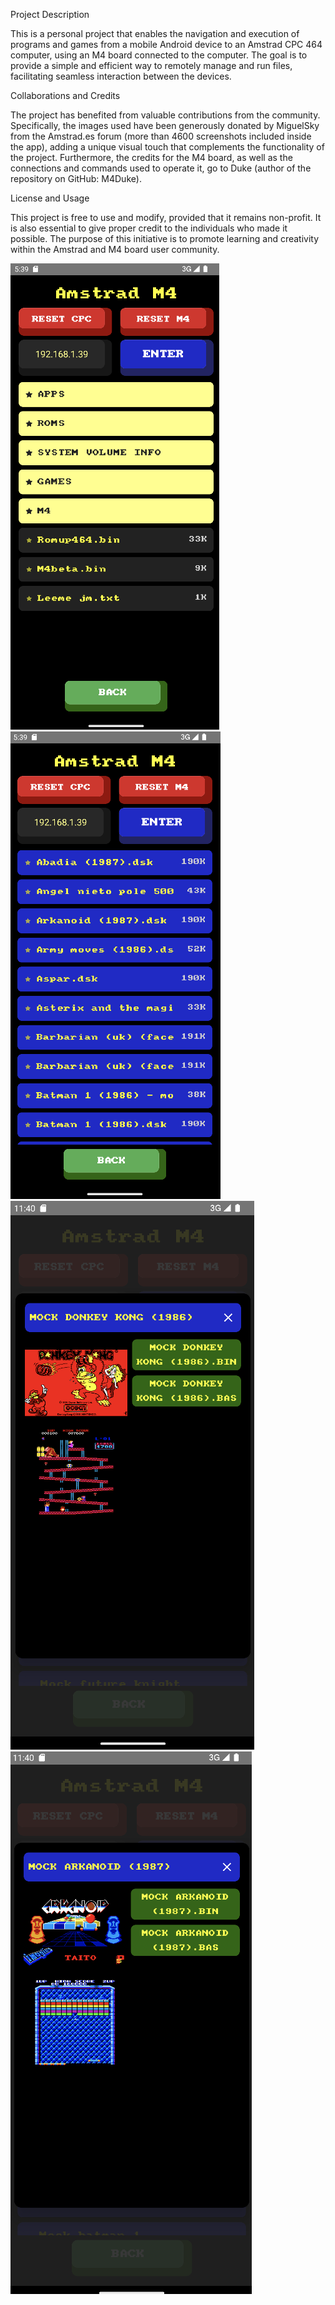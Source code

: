 Project Description

This is a personal project that enables the navigation and execution of programs and games from a mobile Android device to an Amstrad CPC 464 computer, using an M4 board connected to the computer. The goal is to provide a simple and efficient way to remotely manage and run files, facilitating seamless interaction between the devices.

Collaborations and Credits

The project has benefited from valuable contributions from the community. Specifically, the images used have been generously donated by MiguelSky from the Amstrad.es forum (more than 4600 screenshots included inside the app), adding a unique visual touch that complements the functionality of the project. Furthermore, the credits for the M4 board, as well as the connections and commands used to operate it, go to Duke (author of the repository on GitHub: M4Duke).

License and Usage

This project is free to use and modify, provided that it remains non-profit. It is also essential to give proper credit to the individuals who made it possible. The purpose of this initiative is to promote learning and creativity within the Amstrad and M4 board user community.

![screenshot](image1.png)
![screenshot](image2.png)
![screenshot](image3.png)
![screenshot](image4.png)

